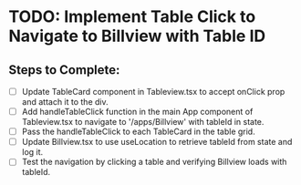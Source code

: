 # TODO: Implement Table Click to Navigate to Billview with Table ID

## Steps to Complete:
- [ ] Update TableCard component in Tableview.tsx to accept onClick prop and attach it to the div.
- [ ] Add handleTableClick function in the main App component of Tableview.tsx to navigate to '/apps/Billview' with tableId in state.
- [ ] Pass the handleTableClick to each TableCard in the table grid.
- [ ] Update Billview.tsx to use useLocation to retrieve tableId from state and log it.
- [ ] Test the navigation by clicking a table and verifying Billview loads with tableId.
